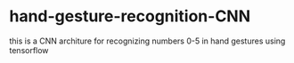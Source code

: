 # hand-gesture-recognition-CNN
this is a CNN architure for recognizing numbers 0-5 in hand gestures using tensorflow
